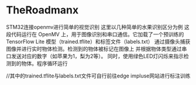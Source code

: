 # TheRoadmanx
STM32连接openmv进行简单的视觉识别
这里以几种简单的水果识别区分为例
这段代码运行在 OpenMV 上，用于图像识别和串口通信。它加载了一个预训练的 TensorFlow Lite 模型（trained.tflite）和标签文件（labels.txt）
通过摄像头捕获图像并进行实时物体检测。检测到的物体被标记在图像上
并根据物体类型通过串口发送对应的数字（如苹果为1，梨为2等）。
同时，使用绿色LED灯闪烁来指示检测到的物体。程序循环运行

//其中的trained.tflite与labels.txt文件可自行前往edge impluse网站进行标注训练

